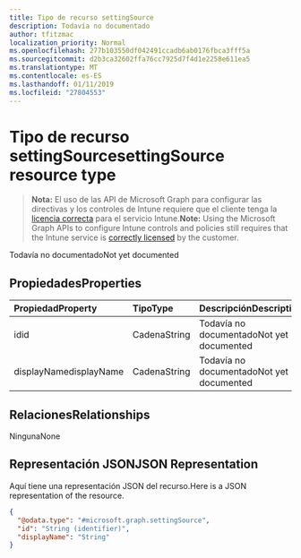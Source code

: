 ```yaml
---
title: Tipo de recurso settingSource
description: Todavía no documentado
author: tfitzmac
localization_priority: Normal
ms.openlocfilehash: 277b103550df042491ccadb6ab0176fbca3fff5a
ms.sourcegitcommit: d2b3ca32602ffa76cc7925d7f4d1e2258e611ea5
ms.translationtype: MT
ms.contentlocale: es-ES
ms.lasthandoff: 01/11/2019
ms.locfileid: "27804553"
---
```

# <a name="settingsource-resource-type"></a><span data-ttu-id="3d94e-103">Tipo de recurso settingSource</span><span class="sxs-lookup"><span data-stu-id="3d94e-103">settingSource resource type</span></span>

> <span data-ttu-id="3d94e-104">**Nota:** El uso de las API de Microsoft Graph para configurar las directivas y los controles de Intune requiere que el cliente tenga la [licencia correcta](https://go.microsoft.com/fwlink/?linkid=839381) para el servicio Intune.</span><span class="sxs-lookup"><span data-stu-id="3d94e-104">**Note:** Using the Microsoft Graph APIs to configure Intune controls and policies still requires that the Intune service is [correctly licensed](https://go.microsoft.com/fwlink/?linkid=839381) by the customer.</span></span>

<span data-ttu-id="3d94e-105">Todavía no documentado</span><span class="sxs-lookup"><span data-stu-id="3d94e-105">Not yet documented</span></span>
## <a name="properties"></a><span data-ttu-id="3d94e-106">Propiedades</span><span class="sxs-lookup"><span data-stu-id="3d94e-106">Properties</span></span>
|<span data-ttu-id="3d94e-107">Propiedad</span><span class="sxs-lookup"><span data-stu-id="3d94e-107">Property</span></span>|<span data-ttu-id="3d94e-108">Tipo</span><span class="sxs-lookup"><span data-stu-id="3d94e-108">Type</span></span>|<span data-ttu-id="3d94e-109">Descripción</span><span class="sxs-lookup"><span data-stu-id="3d94e-109">Description</span></span>|
|:---|:---|:---|
|<span data-ttu-id="3d94e-110">id</span><span class="sxs-lookup"><span data-stu-id="3d94e-110">id</span></span>|<span data-ttu-id="3d94e-111">Cadena</span><span class="sxs-lookup"><span data-stu-id="3d94e-111">String</span></span>|<span data-ttu-id="3d94e-112">Todavía no documentado</span><span class="sxs-lookup"><span data-stu-id="3d94e-112">Not yet documented</span></span>|
|<span data-ttu-id="3d94e-113">displayName</span><span class="sxs-lookup"><span data-stu-id="3d94e-113">displayName</span></span>|<span data-ttu-id="3d94e-114">Cadena</span><span class="sxs-lookup"><span data-stu-id="3d94e-114">String</span></span>|<span data-ttu-id="3d94e-115">Todavía no documentado</span><span class="sxs-lookup"><span data-stu-id="3d94e-115">Not yet documented</span></span>|

## <a name="relationships"></a><span data-ttu-id="3d94e-116">Relaciones</span><span class="sxs-lookup"><span data-stu-id="3d94e-116">Relationships</span></span>
<span data-ttu-id="3d94e-117">Ninguna</span><span class="sxs-lookup"><span data-stu-id="3d94e-117">None</span></span>
## <a name="json-representation"></a><span data-ttu-id="3d94e-118">Representación JSON</span><span class="sxs-lookup"><span data-stu-id="3d94e-118">JSON Representation</span></span>
<span data-ttu-id="3d94e-119">Aquí tiene una representación JSON del recurso.</span><span class="sxs-lookup"><span data-stu-id="3d94e-119">Here is a JSON representation of the resource.</span></span>
<!-- {
  "blockType": "resource",
  "@odata.type": "microsoft.graph.settingSource"
}
-->
``` json
{
  "@odata.type": "#microsoft.graph.settingSource",
  "id": "String (identifier)",
  "displayName": "String"
}
```



